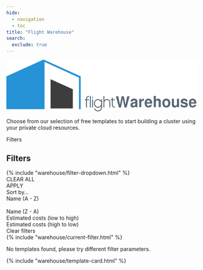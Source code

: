 ```yaml
---
hide:
  - navigation
  - toc
title: "Flight Warehouse"
search:
  exclude: true
---
```


<script src="https://kit.fontawesome.com/5d76af6daa.js" crossorigin="anonymous"></script>
<script src="../javascripts/warehouse.js"></script>

<div class="no-tabs full-width-container">
  <div class="warehouse-header warehouse-main-header">
    <img
      alt="Flight Warehouse"
      class="template-icon"
      src="../assets/images/warehouse.svg"
    >
    <p class="warehouse-tagline tagline">
      Choose from our selection of free templates to start building a cluster using your private cloud resources.
    </p>
  </div>
  <div id="filter-bar">
    <div id="narrow-screen-filter-button" class="filter" onclick="showFilters()">
      <span>Filters</span>
      <i class="fa-solid fa-chevron-down"></i>
    </div>
    <div id="filter-dropdowns-container">
      <div id="narrow-screen-filter-title-container">
        <h2 class="title">
          Filters
        </h2>
      </div>
      {% include "warehouse/filter-dropdown.html" %}
      <div id="narrow-screen-button-container">
        <div id="clear-filters-button" class="button" onclick="clearAndHideFilters()">
          CLEAR ALL
        </div>
        <div class="button" onclick="hideFilters()">
          APPLY
        </div>
      </div>
    </div>
    <div id="sort-container" class="filter-container">
      <div class="filter">
        <span>Sort by...</span>
        <i class="fa-solid fa-chevron-down"></i>
      </div>
      <div class="dropdown-container">
        <div class="connector"></div>
        <div class="dropdown">
          <div class="dropdown-options">
            <div class="dropdown-option" onclick="sortCards(this)">Name (A - Z)</div><br>
            <div class="dropdown-option" onclick="sortCards(this)">Name (Z - A)</div>
            <div class="dropdown-option" onclick="sortCards(this)">Estimated costs (low to high)</div>
            <div class="dropdown-option" onclick="sortCards(this)">Estimated costs (high to low)</div>
          </div>
        </div>
      </div>
    </div>
  </div>
  <div id="filter-info">
    <div id="current-filters">
      <a id="filter-info-clear-button" onclick="clearAllFilters()">
        Clear filters
      </a>
    </div>
  </div>
  {% include "warehouse/current-filter.html" %}
  <p id="no-templates-message">
    No templates found, please try different filter parameters.
  </p>
</div>
<div id="warehouse">
  {% include "warehouse/template-card.html" %}
</div>
<h1></h1>
